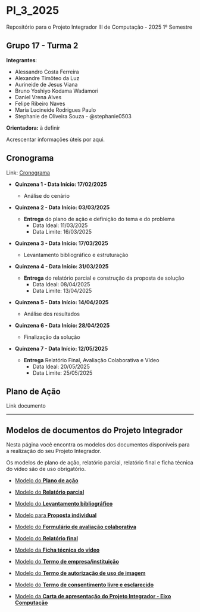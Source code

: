 # PI_3_2025
Repositório para o Projeto Integrador III de Computação - 2025 1º Semestre

## Grupo 17 - Turma 2 

**Integrantes**: 
  - Alessandro Costa Ferreira
  - Alexandre Timõteo da Luz
  - Aurineide de Jesus Viana
  - Bruno Yoshiyo Kodama Wadamori
  - Daniel Vrena Alves
  - Felipe Ribeiro Naves
  - Maria Lucineide Rodrigues Paulo
  - Stephanie de Oliveira Souza - @stephanie0503
  

**Orientadora:** à definir

Acrescentar informações úteis por aqui.

## Cronograma
Link: [Cronograma](https://assets.univesp.br/Proj_Integrador/2025-1S/Calendario_PI.pdf)

- **Quinzena 1 - Data Início: 17/02/2025**
	- Análise do cenário
	
- **Quinzena 2 - Data Início: 03/03/2025**
	- **Entrega** do plano de ação e definição do tema e do problema
		- Data Ideal: 11/03/2025
		- Data Limite: 16/03/2025
		
- **Quinzena 3 - Data Início: 17/03/2025**
	- Levantamento bibliográfico e estruturação
	
- **Quinzena 4 - Data Início: 31/03/2025** 
	- **Entrega** do relatório parcial e construção da proposta de solução
		- Data Ideal: 08/04/2025
		- Data Limite: 13/04/2025
	
- **Quinzena 5 - Data Início: 14/04/2025**
	- Análise dos resultados
	
- **Quinzena 6  - Data Início: 28/04/2025** 
	- Finalização da solução
	
- **Quinzena 7 - Data Início: 12/05/2025**  
	- **Entrega**  Relatório Final, Avaliação Colaborativa e Vídeo 
		- Data Ideal: 20/05/2025  
		- Data Limite: 25/05/2025
 

## Plano de Ação
Link documento





---

## Modelos de documentos do Projeto Integrador

Nesta página você encontra os modelos dos documentos disponíveis para a realização do seu Projeto Integrador.

Os modelos de plano de ação, relatório parcial, relatório final e ficha técnica do vídeo são de uso obrigatório.

- [Modelo do **Plano de ação**](https://assets.univesp.br/Proj_Integrador/2025-1S/Modelo-Plano_de_Acao.docx)
    
- [Modelo do **Relatório parcial**](https://assets.univesp.br/Proj_Integrador/2025-1S/Modelo_-_Relatorio_Parcial.docx)
    
- [Modelo do **Levantamento bibliográfico**](https://assets.univesp.br/Proj_Integrador/2025-1S/Levantamento%20bibliogr%C3%A1fico%20.docx)
    
- [Modelo para **Proposta individual**](https://assets.univesp.br/Proj_Integrador/2025-1S/Modelo%20de%20proposta%20individual.docx)
    
- [Modelo do **Formulário de avaliação colaborativa**](https://assets.univesp.br/Proj_Integrador/2025-1S/Modelo_Avaliacao_Colaborativa.docx)
    
- [Modelo do **Relatório final**](https://assets.univesp.br/Proj_Integrador/2025-1S/Modelo_Relatorio_Final.docx)
    
- [Modelo da **Ficha técnica do vídeo**](https://assets.univesp.br/Proj_Integrador/2025-1S/Modelo-Ficha_Tecnica_do_video.docx)
    
- [Modelo do **Termo de empresa/instituição**](https://assets.univesp.br/Proj_Integrador/2025-1S/Modelo-Termo_de_autorizacao_da_empresa.docx)
    
- [Modelo do **Termo de autorização de uso de imagem**](https://assets.univesp.br/Proj_Integrador/2025-1S/Modelo_Termo_de_autorizacao_de_uso_de_imagem.docx)
    
- [Modelo do **Termo de consentimento livre e esclarecido**](https://assets.univesp.br/Proj_Integrador/2025-1S/Modelo-Termo_de_Consentimento_Livre_e_Esclarecido.docx)
    
- [Modelo da **Carta de apresentação do Projeto Integrador - Eixo Computação**](https://assets.univesp.br/Proj_Integrador/2025-1S/Modelo_Carta-Apresentacao_PI_Computacao.docx)
    
